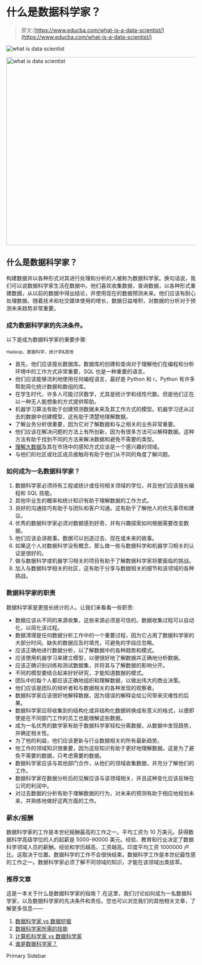 # 什么是数据科学家？

> 原文:[https://www.educba.com/what-is-a-data-scientist/](https://www.educba.com/what-is-a-data-scientist/)

![what is data scientist](../Images/2c72fbb173ec69c1ab0bd1afbeb7667b.png)

<noscript><img class="alignnone size-full wp-image-252439" src="../Images/2c72fbb173ec69c1ab0bd1afbeb7667b.png" alt="what is data scientist" width="893" height="500" srcset="https://cdn.educba.com/academy/wp-content/uploads/2019/11/what-is-data-scientist.png 893w, https://cdn.educba.com/academy/wp-content/uploads/2019/11/what-is-data-scientist-300x168.png 300w, https://cdn.educba.com/academy/wp-content/uploads/2019/11/what-is-data-scientist-768x430.png 768w" sizes="(max-width: 893px) 100vw, 893px" data-original-src="https://cdn.educba.com/academy/wp-content/uploads/2019/11/what-is-data-scientist.png"/></noscript>

## 什么是数据科学家？

构建数据并以各种形式对其进行处理和分析的人被称为数据科学家。换句话说，我们可以说数据科学家生活在数据中。他们喜欢收集数据，查询数据，以各种形式重建数据，从以前的数据中得出结论，并使用现在的数据预测未来。他们应该有耐心处理数据。随着技术和社交媒体使用的增长，数据日益堆积，对数据的分析对于预测未来趋势非常重要。

### 成为数据科学家的先决条件。

以下是成为数据科学家的重要步骤:

<small>Hadoop、数据科学、统计学&其他</small>

*   首先，他们应该擅长数据库。数据库的创建和查询对于理解他们在编程和分析环境中的工作方式非常重要，SQL 也是一种重要的语言。
*   他们应该能够流利地使用任何编程语言，最好是 Python 和 r。Python 有许多帮助简化统计数据和数组的库。
*   在学生时代，许多人可能讨厌数学，尤其是统计学和线性代数。但是他们正在以一种无人能想象的方式提供帮助。
*   机器学习算法有助于创建预测数据未来及其工作方式的模型。机器学习还从过去的数据中创建模型，这有助于清楚地理解数据。
*   了解业务分析很重要，因为它对了解数据和与之相关的业务非常重要。
*   他们应该在解决问题的方法上有所创新，因为有很多方法可以解释数据。这种方法有助于找到不同的方法来解决数据和避免不需要的类型。
*   [理解大数据](https://www.educba.com/what-is-big-data/)及其在市场中的感知方式应该是一个感兴趣的领域。
*   与他们的社区或社区成员接触将有助于他们从不同的角度了解问题。

### 如何成为一名数据科学家？

1.  数据科学家必须持有工程或统计或任何相关领域的学位，并且他们应该擅长编程和 SQL 技能。
2.  其他毕业生的概率和统计知识有助于理解数据的工作方式。
3.  良好的沟通技巧有助于与团队和客户沟通。这有助于了解他人的优先事项和建议。
4.  优秀的数据科学家必须对数据感到好奇，并有兴趣探索如何根据需要改变数据。
5.  他们应该会讲故事。数据可以创造过去、现在或未来的故事。
6.  如果这个人对数据科学没有概念，那么做一些与数据科学和机器学习相关的认证是很好的。
7.  做与数据科学或机器学习相关的项目有助于了解数据科学家将要面临的挑战。
8.  加入与数据科学相关的社区，这有助于分享与数据相关的细节和该领域的各种挑战。

### 数据科学家的职责

数据科学家是更擅长统计的人。让我们来看看一些职责:

*   数据应该从不同的来源收集，这些来源必须是可信的。数据收集过程可以自动化，以简化该过程。
*   数据清理是任何数据分析工作中的一个重要过程，因为它占用了数据科学家的大部分时间。缺失的数据应及时填充，可避免的字段应忽略。
*   应该正确地进行数据分析，以了解数据中的各种趋势和模式。
*   应该使用机器学习来建立模型，以便很好地了解数据并正确地分析数据。
*   应该正确识别训练和测试数据集，并将其与了解数据的影响分开。
*   不同的模型要结合起来好好研究，才能知道数据的模式。
*   团队中的每个人都应该正确地组织和理解数据，以做出伟大的商业决策。
*   他们应该是团队的倾听者和与数据相关的各种发现的观察者。
*   数据科学家应该很好地解释数据，因为错误的解释会给公司带来灾难性的后果。
*   数据科学家应将收集到的结构化或非结构化数据转换成有意义的格式，以便即使是在不同部门工作的员工也能理解这些数据。
*   成为一名优秀的数学家有助于数据科学家轻松分离数据，从数据中发现趋势，并确定相关性。
*   为了他的利益，他们应该更新与行业数据相关的所有最新趋势。
*   他工作的领域知识很重要，因为这些知识有助于更好地理解数据。这是为了避免不需要的数据，只考虑需要的数据。
*   数据科学家应该与其他部门合作，从他们的领域收集数据，并充分了解他们的工作。
*   数据科学家在数据分析后的见解应该与该领域相关，并且这种变化应该反映在公司的利润中。
*   对过去数据的分析有助于理解数据的行为，对未来的预测有助于相应地规划未来，并熟练地做好这两方面的工作。

### 薪水/报酬

数据科学家的工作是本世纪报酬最高的工作之一。平均工资为 10 万美元。获得数据科学高级学位的人的起薪是 5000-90000 美元。经验、教育和行业决定了数据科学领域人员的薪酬。经验和学历越高，工资越高。印度平均工资 1000000 卢比。这取决于位置。数据科学的工作不会很快结束。数据科学工作是本世纪最性感的工作之一。数据科学家必须了解不同领域的知识，才能在该领域出类拔萃。

### 推荐文章

这是一本关于什么是数据科学家的指南？.在这里，我们讨论如何成为一名数据科学家，以及数据科学家的先决条件和责任。您也可以浏览我们的其他相关文章，了解更多信息——

1.  [数据科学家 vs 数据挖掘](https://www.educba.com/data-scientist-vs-data-mining/)
2.  [数据科学家所需的技能](https://www.educba.com/skills-required-for-data-scientist/)
3.  [计算机科学家 vs 数据科学家](https://www.educba.com/computer-scientist-vs-data-scientist/)
4.  [谁是数据科学家？](https://www.educba.com/who-is-a-data-scientist/)

<footer class="entry-footer">

<aside class="sidebar sidebar-primary widget-area" role="complementary" aria-label="Primary Sidebar">Primary Sidebar</aside>

</footer>